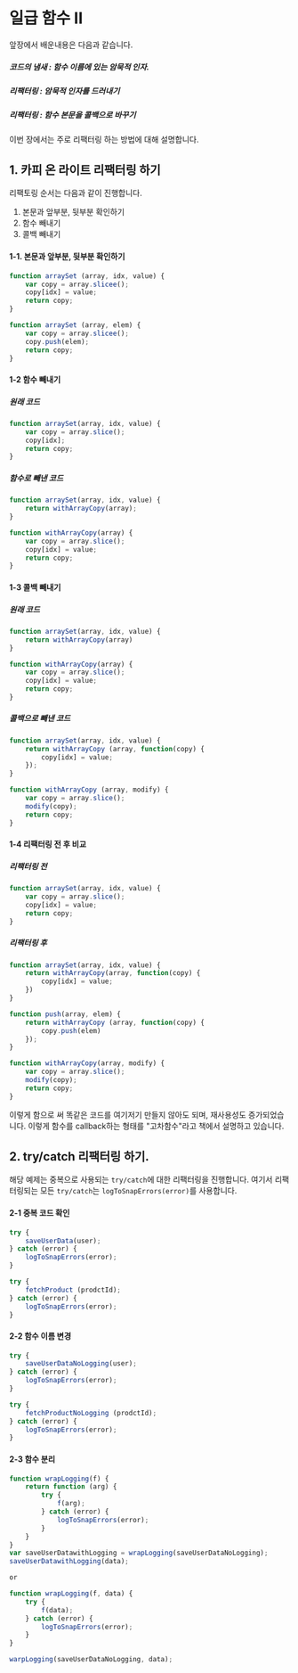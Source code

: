 # 일급 함수	II

앞장에서 배운내용은 다음과 같습니다.

##### 코드의 냄새 : 함수 이름에 있는 암묵적 인자.
##### 리팩터링 : 암묵적 인자를 드러내기
##### 리팩터링 : 함수 본문을 콜백으로 바꾸기

이번 장에서는 주로 리팩터링 하는 방법에 대해 설명합니다.

## 1. 카피 온 라이트 리팩터링 하기
리팩토링 순서는 다음과 같이 진행합니다.
1. 본문과 앞부분, 뒷부분 확인하기
2. 함수 빼내기
3. 콜백 빼내기

#### 1-1. 본문과 앞부분, 뒷부분 확인하기
```javascript
function arraySet (array, idx, value) {
    var copy = array.slicee();
    copy[idx] = value;
    return copy;
}

function arraySet (array, elem) {
    var copy = array.slicee();
    copy.push(elem);
    return copy;
}
```

#### 1-2 함수 빼내기

##### 원래 코드
```javascript
function arraySet(array, idx, value) {
    var copy = array.slice();
    copy[idx];
    return copy;
}
```
##### 함수로 빼낸 코드
```javascript
function arraySet(array, idx, value) {
    return withArrayCopy(array);
}

function withArrayCopy(array) {
    var copy = array.slice();
    copy[idx] = value;
    return copy;
}
```

#### 1-3 콜백 빼내기
##### 원래 코드
```javascript
function arraySet(array, idx, value) {
    return withArrayCopy(array)
}

function withArrayCopy(array) {
    var copy = array.slice();
    copy[idx] = value;
    return copy;
}
```

##### 콜백으로 빼낸 코드
```javascript
function arraySet(array, idx, value) {
    return withArrayCopy (array, function(copy) {
        copy[idx] = value;
    });
}

function withArrayCopy (array, modify) {
    var copy = array.slice();
    modify(copy);
    return copy;
}
```

#### 1-4 리팩터링 전 후 비교
##### 리팩터링 전
```javascript
function arraySet(array, idx, value) {
    var copy = array.slice();
    copy[idx] = value;
    return copy;
}
```

##### 리팩터링 후
```javascript
function arraySet(array, idx, value) {
    return withArrayCopy(array, function(copy) {
        copy[idx] = value;
    })
}

function push(array, elem) {
    return withArrayCopy (array, function(copy) {
        copy.push(elem)
    });
}

function withArrayCopy(array, modify) {
    var copy = array.slice();
    modify(copy);
    return copy;
}
```

이렇게 함으로 써 똑같은 코드를 여기저기 만들지 않아도 되며, 재사용성도 증가되었습니다.
이렇게 함수를 callback하는 형태를 "고차함수"라고 책에서 설명하고 있습니다.

## 2. try/catch 리팩터링 하기.
해당 예제는 중복으로 사용되는 `try/catch`에 대한 리팩터링을 진행합니다.
여기서 리팩터링되는 모든 `try/catch`는 `logToSnapErrors(error)`를 사용합니다.
#### 2-1 중복 코드 확인
```javascript
try {
    saveUserData(user);
} catch (error) {
    logToSnapErrors(error);
}

try {
    fetchProduct (prodctId);
} catch (error) {
    logToSnapErrors(error);
}
```

#### 2-2 함수 이름 변경
```javascript
try {
    saveUserDataNoLogging(user);
} catch (error) {
    logToSnapErrors(error);
}

try {
    fetchProductNoLogging (prodctId);
} catch (error) {
    logToSnapErrors(error);
}
```

#### 2-3 함수 분리
```javascript
function wrapLogging(f) {
    return function (arg) {
        try {
            f(arg);
        } catch (error) {
            logToSnapErrors(error);
        }
    }
}
var saveUserDatawithLogging = wrapLogging(saveUserDataNoLogging);
saveUserDatawithLogging(data);

or

function wrapLogging(f, data) {
    try {
        f(data);
    } catch (error) {
        logToSnapErrors(error);
    }
}

warpLogging(saveUserDataNoLogging, data);
```
